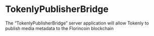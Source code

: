 # TokenlyPublisherBridge
The “TokenlyPublisherBridge” server application will allow Tokenly to publish media metadata to the Florincoin blockchain
